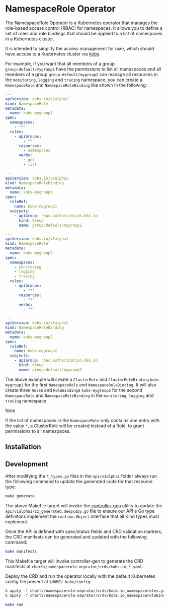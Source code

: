 # NamespaceRole Operator

The NamespaceRole Operator is a Kubernetes operator that manages the role-based
access control (RBAC) for namespaces. It allows you to define a set of roles and
role bindings that should be applied to a list of namespaces in a Kubernetes
cluster.

It is intended to simplify the access management for user, which should have
access to a Kuebrnetes cluster via [kobs](https://kobs.io).

For example, if you want that all members of a group `group:default/mygroup1`
have the permissions to list all namespaces and all members of a group
`group:default/mygroup2` can manage all resources in the `monitoring`, `logging`
and `tracing` namespace, you can create a `NamespaceRole` and
`NamespaceRoleBinding` like shown in the following:

```yaml
---
apiVersion: kobs.io/v1alpha1
kind: NamespaceRole
metadata:
  name: kobs-mygroup1
spec:
  namespaces:
    - "*"
  rules:
    - apiGroups:
        - ""
      resources:
        - namespaces
      verbs:
        - get
        - list

---
apiVersion: kobs.io/v1alpha1
kind: NamespaceRoleBinding
metadata:
  name: kobs-mygroup1
spec:
  roleRef:
    name: kobs-mygroup1
  subjects:
    - apiGroup: rbac.authorization.k8s.io
      kind: Group
      name: group:default/mygroup1

---
apiVersion: kobs.io/v1alpha1
kind: NamespaceRole
metadata:
  name: kobs-mygroup2
spec:
  namespaces:
    - monitoring
    - logging
    - tracing
  rules:
    - apiGroups:
        - "*"
      resources:
        - "*"
      verbs:
        - "*"

---
apiVersion: kobs.io/v1alpha1
kind: NamespaceRoleBinding
metadata:
  name: kobs-mygroup2
spec:
  roleRef:
    name: kobs-mygroup2
  subjects:
    - apiGroup: rbac.authorization.k8s.io
      kind: Group
      name: group:default/mygroup2
```

The above example will create a `ClusterRole` and `ClusterRoleBinding`
`kobs-mygroup1` for the first `NamespaceRole` and `NamespaceRoleBinding`. It
will also create three `Role`s and `RoleBinding`s `kobs-mygroup2` for the second
`NamespaceRole` and `NamespaceRoleBinding` in the `monitoring`, `logging` and
`tracing` namespace.

> [!NOTE]
> If the list of namespaces in the `NamespaceRole` only contains one entry with
> the value `*`, a ClusterRole will be created instead of a Role, to grant
> permissions to all namespaces.

## Installation

## Development

After modifying the `*_types.go` files in the `api/v1alpha1` folder always run
the following command to update the generated code for that resource type:

```sh
make generate
```

The above Makefile target will invoke the
[controller-gen](https://sigs.k8s.io/controller-tools) utility to update the
`api/v1alpha1/zz_generated.deepcopy.go` file to ensure our API's Go type
definitons implement the `runtime.Object` interface that all Kind types must
implement.

Once the API is defined with spec/status fields and CRD validation markers, the
CRD manifests can be generated and updated with the following command:

```sh
make manifests
```

This Makefile target will invoke controller-gen to generate the CRD manifests at
`charts/namespacerole-oeprator/crds/kobs.io_*.yaml`.

Deploy the CRD and run the operator locally with the default Kubernetes config
file present at `$HOME/.kube/config`:

```sh
k apply -f charts/namespacerole-oeprator/crds/kobs.io_namespaceroles.yaml
k apply -f charts/namespacerole-oeprator/crds/kobs.io_namespacerolebindings.yaml

make run
```
